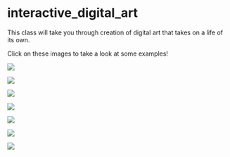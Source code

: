 interactive_digital_art
=======================

This class will take you through creation of digital art that takes on a life of its own.

Click on these images to take a look at some examples!

[![](http://www.chromeexperiments.com/detail/bloom-parametric-flora/img/ahZzfmNocm9tZXhwZXJpbWVudHMtaHJkchgLEg9FeHBlcmltZW50SW1hZ2UYssvmQww/large)](http://www.chromeexperiments.com/detail/bloom-parametric-flora/?f=webgl)

[![](http://www.chromeexperiments.com/detail/obsidian/img/ahZzfmNocm9tZXhwZXJpbWVudHMtaHJkchgLEg9FeHBlcmltZW50SW1hZ2UYt9bDCAw/large)](http://www.chromeexperiments.com/detail/obsidian/?f=)

[![](http://www.chromeexperiments.com/detail/the-crazymaton/img/ahZzfmNocm9tZXhwZXJpbWVudHMtaHJkchgLEg9FeHBlcmltZW50SW1hZ2UYjIP0Bww/large)](http://www.chromeexperiments.com/detail/the-crazymaton/?f=)


[![](http://www.openprocessing.org/sketch/thumbnail/149305/cache/2014-05-21%2020:39:45)](http://www.openprocessing.org/sketch/149305)


[![](http://www.openprocessing.org/sketch/thumbnail/149302/cache/2014-05-21%2020:10:34)](http://www.openprocessing.org/sketch/149302)

[![](http://processingjs.org/images/exhibition/abstract.jpg)](http://mariuswatz.com/works/abstract01js/index_auto.html)

[![](http://www.littleworkshop.fr/img/thumbnails/mountain.png)](http://www.littleworkshop.fr/landscapes/)
